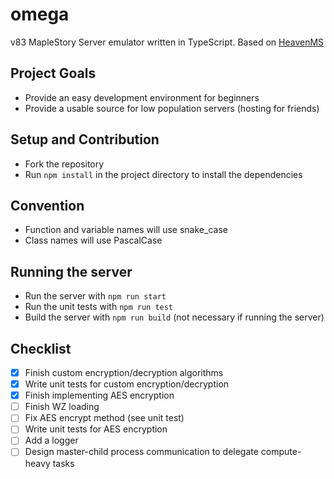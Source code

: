 # omega
v83 MapleStory Server emulator written in TypeScript. Based on [HeavenMS](https://github.com/ronancpl/HeavenMS)

## Project Goals
* Provide an easy development environment for beginners
* Provide a usable source for low population servers (hosting for friends)

## Setup and Contribution
* Fork the repository
* Run `npm install` in the project directory to install the dependencies

## Convention
* Function and variable names will use snake_case
* Class names will use PascalCase

## Running the server
* Run the server with `npm run start`
* Run the unit tests with `npm run test`
* Build the server with `npm run build` (not necessary if running the server)

## Checklist
* [x] Finish custom encryption/decryption algorithms
* [x] Write unit tests for custom encryption/decryption
* [x] Finish implementing AES encryption
* [ ] Finish WZ loading
* [ ] Fix AES encrypt method (see unit test)
* [ ] Write unit tests for AES encryption
* [ ] Add a logger
* [ ] Design master-child process communication to delegate compute-heavy tasks